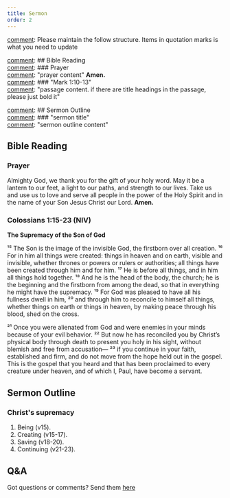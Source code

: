 ```yaml
---
title: Sermon 
order: 2
---
```


[comment]: Please maintain the follow structure. Items in quotation marks is what you need to update

[comment]: ## Bible Reading  
[comment]: ### Prayer  
[comment]: "prayer content"  **Amen.**  
[comment]:  ### "Mark 1:10-13"  
[comment]: "passage content. if there are title headings in the passage, please just bold it"  

[comment]: ## Sermon Outline  
[comment]: ### "sermon title"  
[comment]: "sermon outline content"  

[comment]: ------------------------------------------------------------------------------------

## Bible Reading

### Prayer
Almighty God, we thank you for the gift of your holy word. May it be a lantern to our feet, a light to our paths, and strength to our lives. Take us and use us to love and serve all people in the power of the Holy Spirit and in the name of your Son Jesus Christ our Lord. **Amen.**

### Colossians 1:15-23 (NIV) 
 
**The Supremacy of the Son of God**

¹⁵ The Son is the image of the invisible God, the firstborn over all creation. ¹⁶ For in him all things were created: things in heaven and on earth, visible and invisible, whether thrones or powers or rulers or authorities; all things have been created through him and for him. ¹⁷ He is before all things, and in him all things hold together. ¹⁸ And he is the head of the body, the church; he is the beginning and the firstborn from among the dead, so that in everything he might have the supremacy. ¹⁹ For God was pleased to have all his fullness dwell in him, ²⁰ and through him to reconcile to himself all things, whether things on earth or things in heaven, by making peace through his blood, shed on the cross.

²¹ Once you were alienated from God and were enemies in your minds because of your evil behavior. ²² But now he has reconciled you by Christ’s physical body through death to present you holy in his sight, without blemish and free from accusation— ²³ if you continue in your faith, established and firm, and do not move from the hope held out in the gospel. This is the gospel that you heard and that has been proclaimed to every creature under heaven, and of which I, Paul, have become a servant.


## Sermon Outline
### Christ's supremacy
1. Being (v15).
2. Creating (v15-17).
3. Saving (v18-20).
4. Continuing (v21-23).


## Q&A
Got questions or comments? Send them [here](https://tinyurl.com/SGHACQuestionsAnswers)
